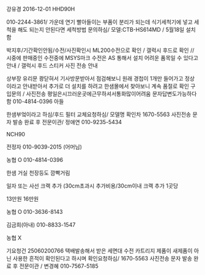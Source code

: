 강유경
2016-12-01 HHD90H 

010-2244-3861/ 가운데 연기 빨아들이는 부품이 분리가 되는데 식기세척기에 넣고 세척을 해도 되는지 안된다면 세척방법 문의하심/ 모델:CTB-HS614MD / 5월18일 설치함



박지후/기간확인안됨/수전/사진확인시 ML200수전으로 확인 / 갤럭시 후드로 확인 // 시중에 판매중인 수전중에 MSYS마크 수전은 AS 통해서 설치 어려운 품목일 수 있다고 안내 / 갤럭시 후드 스티커 사진 전송 안내



상부장 유리문 쾅닫혀서 기사방문받아서 점검해보니 원래 경첩이 1개만 들어가고 정상이라고 안내받아서 추가로 더 설치를 하려고 한샘몰에서 찾아보니 계속 품절로 확인  구입문의  / 사진전송  평일은시끄러운곳에근무하셔서통화많이어려움 문자답변도가능하다함  010-4814-0396 아들


한샘부엌이라고 하심/후드 필터 교체요청하심/ 모델명 확인차 1670-5563 사진전송 문자 발송 완료 후 전문이관/ 정애연 010-9235-5434


NCH90

전정자 010-9039-2015
(어머님)

농협
O 010-4814-0396

한샘 거실 천장등도 깜빡거림


일자 또는 사선 크랙 추가 (30cm초과시 추가비용/30cm이내 크랙 추가 1곳당


13만원
16만원


농협 O 
010-3636-8143

김금희(아내)
010-8833-1547

농협 X


기요청건 25060200766 택배발송해서 받은 세면대 수전 카트리지 제품이 새제품이 아닌 사용한 흔적이 확인된다고 하시며 확인요청하심/ 1670-5563 사진전송 문자 발송 완료 후 전문이관 / 변경혜 010-7567-5185